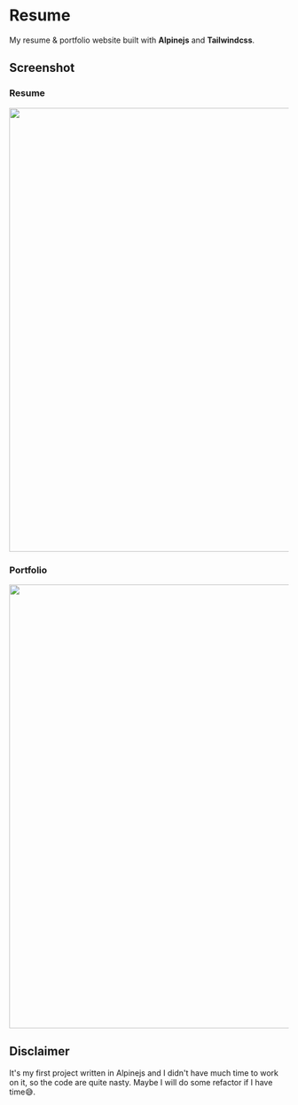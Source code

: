 # Resume

My resume & portfolio website built with **Alpinejs** and **Tailwindcss**.

## Screenshot

### Resume

<p align="center">
<img src="https://user-images.githubusercontent.com/32745146/201485377-d9fb9650-f27a-497c-bd54-90ce66aa58f5.png" width="800" />
</p>

### Portfolio

<p align="center">
<img src="https://user-images.githubusercontent.com/32745146/202241653-8e71539e-6743-4446-87ac-30cd32fe3b48.png" width="800" />
</p>

## Disclaimer

It's my first project written in Alpinejs and I didn't have much time to work on it, so the code are quite nasty. Maybe I will do some refactor if I have time😅.
